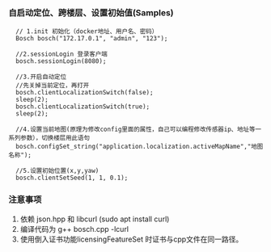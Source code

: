 ### 自启动定位、跨楼层、设置初始值(Samples)

```
  // 1.init 初始化（docker地址、用户名、密码）
  Bosch bosch("172.17.0.1", "admin", "123");

  //2.sessionLogin 登录客户端
  bosch.sessionLogin(8080);

  //3.开启自动定位
  //先关掉当前定位，再打开
  bosch.clientLocalizationSwitch(false);
  sleep(2);
  bosch.clientLocalizationSwitch(true);
  sleep(2);
  
  //4.设置当前地图(原理为修改config里面的属性，自己可以编程修改传感器ip、地址等一系列参数），切换楼层用此语句
  bosch.configSet_string("application.localization.activeMapName","地图名称");
  
  //5.设置初始位置(x,y,yaw)
  bosch.clientSetSeed(1, 1, 0.1);
```

### 注意事项
1. 依赖 json.hpp 和 libcurl (sudo apt install curl)
2. 编译代码为 g++ bosch.cpp -lcurl
3. 使用倒入证书功能licensingFeatureSet 时证书与cpp文件在同一路径。
